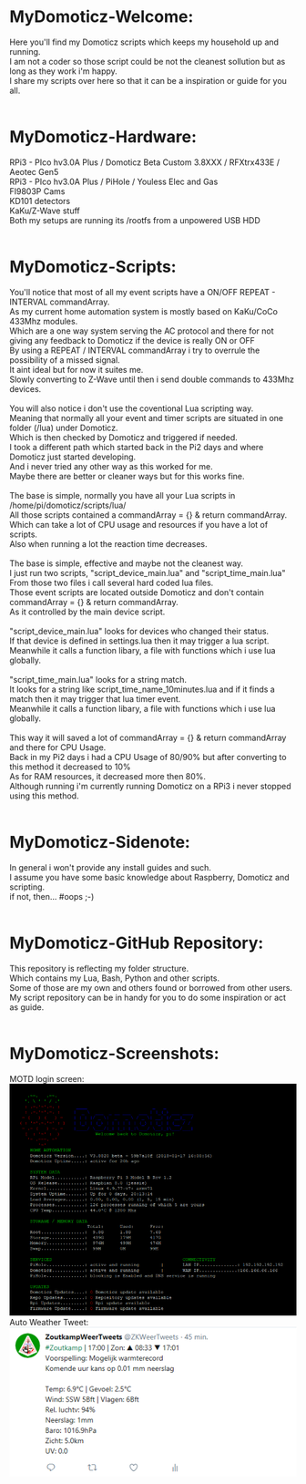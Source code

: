 # MyDomoticz-Welcome:
Here you'll find my Domoticz scripts which keeps my household up and running.<br />
I am not a coder so those script could be not the cleanest sollution but as long as they work i'm happy.<br />
I share my scripts over here so that it can be a inspiration or guide for you all.<br />
<br />

# MyDomoticz-Hardware:
RPi3 - PIco hv3.0A Plus / Domoticz Beta Custom 3.8XXX / RFXtrx433E / Aeotec Gen5<br /> 
RPi3 - PIco hv3.0A Plus / PiHole / Youless Elec and Gas<br /> 
FI9803P Cams<br /> 
KD101 detectors<br /> 
KaKu/Z-Wave stuff<br />
Both my setups are running its /rootfs from a unpowered USB HDD<br />
<br />

# MyDomoticz-Scripts:
You'll notice that most of all my event scripts have a ON/OFF REPEAT - INTERVAL commandArray.<br />
As my current home automation system is mostly based on KaKu/CoCo 433Mhz modules.<br />
Which are a one way system serving the AC protocol and there for not giving any feedback to Domoticz if the device is really ON or OFF<br />
By using a REPEAT / INTERVAL commandArray i try to overrule the possibility of a missed signal.<br /> 
It aint ideal but for now it suites me.<br />
Slowly converting to Z-Wave until then i send double commands to 433Mhz devices.<br />
<br />
You will also notice i don't use the coventional Lua scripting way.<br />
Meaning that normally all your event and timer scripts are situated in one folder (/lua) under Domoticz.<br />
Which is then checked by Domoticz and triggered if needed.<br />
I took a different path which started back in the Pi2 days and where Domoticz just started developing.<br />
And i never tried any other way as this worked for me.<br />
Maybe there are better or cleaner ways but for this works fine.<br />
<br />
The base is simple, normally you have all your Lua scripts in /home/pi/domoticz/scripts/lua/<br />
All those scripts contained a commandArray = {} & return commandArray.<br />
Which can take a lot of CPU usage and resources if you have a lot of scripts.<br />
Also when running a lot the reaction time decreases.<br />
<br />
The base is simple, effective and maybe not the cleanest way.<br />
I just run two scripts, "script_device_main.lua" and "script_time_main.lua"<br />
From those two files i call several hard coded lua files.<br />
Those event scripts are located outside Domoticz and don't contain commandArray = {} & return commandArray.<br />
As it controlled by the main device script.<br />
<br />
"script_device_main.lua" looks for devices who changed their status.<br />
If that device is defined in settings.lua then it may trigger a lua script.<br />
Meanwhile it calls a function libary, a file with functions which i use lua globally.<br />
<br />
"script_time_main.lua" looks for a string match.<br />
It looks for a string like script_time_name_10minutes.lua and if it finds a match then it may trigger that lua timer event.<br />
Meanwhile it calls a function libary, a file with functions which i use lua globally.<br />
<br />
This way it will saved a lot of commandArray = {} & return commandArray and there for CPU Usage.<br />
Back in my Pi2 days i had a CPU Usage of 80/90% but after converting to this method it decreased to 10%<br />
As for RAM resources, it decreased more then 80%.<br />
Although running i'm currently running Domoticz on a RPi3 i never stopped using this method.<br />
<br />

# MyDomoticz-Sidenote:
In general i won't provide any install guides and such.<br />
I assume you have some basic knowledge about Raspberry, Domoticz and scripting.<br />
if not, then... #oops ;-)<br />
<br />

# MyDomoticz-GitHub Repository:
This repository is reflecting my folder structure.<br />
Which contains my Lua, Bash, Python and other scripts.<br />
Some of those are my own and others found or borrowed from other users.<br />
My script repository can be in handy for you to do some inspiration or act as guide.<br />
<br />

# MyDomoticz-Screenshots:
MOTD login screen: <br />
![alt text](screenshots/motd.png "motd")
<br />
Auto Weather Tweet: <br />
![alt text](screenshots/tweet.png "tweet")
